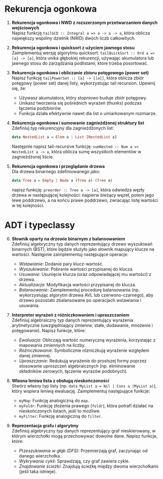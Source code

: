 # Rekurencja ogonkowa 

1. **Rekurencja ogonkowa i NWD z rozszerzonym przetwarzaniem danych wejściowych**  
    Napisz funkcję `tailGCD :: Integral a => a -> a -> a`, która oblicza największy 
    wspólny dzielnik (NWD) dwóch liczb całkowitych.

2. **Rekurencja ogonkowa i quicksort z użyciem jawnego stosu**  
    Zaimplementuj wersję algorytmu quicksort: `tailQuickSort :: Ord a => [a] -> [a]`, 
    która unika głębokiej rekurencji, używając akumulatora lub jawnego stosu do 
    zarządzania podlistami, które trzeba posortować.

3. **Rekurencja ogonkowa i obliczanie zbioru potęgowego (power set)**  
    Napisz funkcję `tailPowerSet :: [a] -> [[a]]`, która oblicza zbiór potęgowy 
    (power set) danej listy, wykorzystując tail recursion. 
    Upewnij się, że:  
    - Używasz akumulatora, który stopniowo buduje zbiór potęgowy.  
    - Unikasz tworzenia się pośrednich wyrażeń (thunks) podczas łączenia podzbiorów.  
    - Funkcja działa efektywnie nawet dla list o umiarkowanym rozmiarze.

4. **Rekurencja ogonkowa i sumowanie zagnieżdżonej struktury list**  
    Zdefiniuj typ rekurencyjny dla zagnieżdżonych list:  
    ```haskell
    data NestedList a = Elem a | List [NestedList a]
    ```
    Następnie napisz tail-recursive funkcję: 
    `sumNested :: Num a => NestedList a -> a`, 
    która oblicza sumę wszystkich elementów w zagnieżdżonej liście. 

5. **Rekurencja ogonkowa i przeglądanie drzewa**  
    Dla drzewa binarnego zdefiniowanego jako:  
    ```haskell
    data Tree a = Empty | Node a (Tree a) (Tree a)
    ```
    napisz funkcję: `preorder :: Tree a -> [a]`, 
    która odwiedza węzły drzewa w następującej kolejności: 
    najpierw bieżący węzeł, potem jego lewe poddrzewo, a na końcu prawe poddrzewo, zwracając listę wartości w tej kolejności.

# ADT i typeclassy

6. **Słownik oparty na drzewie binarnym z balansowaniem**  
    Zdefiniuj algebryczny typ danych reprezentujący drzewo wyszukiwań binarnych (BST), 
    które będzie służyło jako słownik mapujący klucze na wartości. Następnie zaimplementuj 
    następujące operacje:  
    - *Wstawianie*: Dodanie pary klucz-wartość.  
    - *Wyszukiwanie*: Pobranie wartości przypisanej do klucza.  
    - *Usuwanie*: Usunięcie klucza (oraz odpowiadającej mu wartości) z drzewa.  
    - *Aktualizacja*: Modyfikacja wartości przypisanej do klucza.  
    - *Balansowanie*: Zaimplementuj procedurę balansowania (np. wykorzystując algorytm drzewa 
        AVL lub czerwono-czarnego), aby drzewo pozostało zbalansowane po operacjach wstawiania i usuwania.  

7. **Interpreter wyrażeń z różniczkowaniem i upraszczaniem**  
    Zdefiniuj algebraiczny typ danych reprezentujący wyrażenia arytmetyczne 
    (uwzględniający zmienne, stałe, dodawanie, mnożenie i potęgowanie). Napisz funkcje, które:  
    - *Ewaluacja*: Obliczają wartość numeryczną wyrażenia, korzystając z mapowania zmiennych na liczby.  
    - *Różniczkowanie*: Symbolicznie różniczkują wyrażenie względem danej zmiennej.  
    - *Upraszczanie*: Redukują wyrażenie do prostszej formy poprzez stosowanie uproszczeń algebraicznych 
    (np. eliminowanie składników zerowych, łączenie wyrazów podobnych).  
    
8. **Własna leniwa lista z obsługą nieskończoności**  
    Stwórz własny typ listy (np. `data MyList a = Nil | Cons a (MyList a)`), który wspiera leniwą ewaluację. 
    Zaimplementuj następujące funkcje:  
    - `myMap`: Funkcję analogiczną do `map`.  
    - `myFoldr`: Funkcję złożenia prawego (`foldr`), która potrafi działać na nieskończonych listach, jeśli to możliwe.  
    - `myFilter`: Funkcję analogiczną do `filter`.  

9. **Reprezentacja grafu i algorytmy**  
    Zdefiniuj algebryczny typ danych reprezentujący graf nieskierowany, w którym wierzchołki mogą 
    przechowywać dowolne dane. Napisz funkcje, które:  
    - *Przeszukiwanie w głąb (DFS)*: Przemierzają graf, zaczynając od danego wierzchołka.  
    - *Wykrywanie cykli*: Sprawdzają, czy graf zawiera cykle.  
    - *Znajdowanie ścieżki*: Znajdują ścieżkę między dwoma wierzchołkami (jeśli taka istnieje).  
